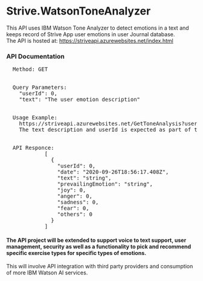 # Strive.WatsonToneAnalyzer
This API uses IBM Watson Tone Analyzer to detect emotions in a text and keeps record of Strive App user emotions in user Journal database. 
<br>
The API is hosted at:  https://striveapi.azurewebsites.net/index.html
<br>
### API Documentation
<pre>
  Method: GET
  <br>
  Query Parameters: 
    "userId": 0,
    "text": "The user emotion description"
  <br>
  Usage Example: 
    https://striveapi.azurewebsites.net/GetToneAnalysis?userId={userId}&emotionDescription={emotion description text}
    The text description and userId is expected as part of the request url from the front-end User Interface application.
    <br>
  API Responce:
            [
              {
                "userId": 0,
                "date": "2020-09-26T18:56:17.408Z",
                "text": "string",
                "prevailingEmotion": "string",
                "joy": 0,
                "anger": 0,
                "sadness": 0,
                "fear": 0,
                "others": 0
              }
            ]
</pre>

#### The API project will be extended to support voice to text support, user management, security as well as a functionality to pick and recommend specific exercise types for specific types of emotions. 
This will involve API integration with third party providers and consumption of more IBM Watson AI services. 

##
